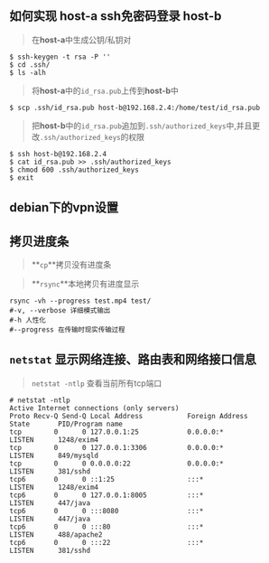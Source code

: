 ## 如何实现 **host-a** ssh免密码登录 **host-b**

> 在**host-a**中生成公钥/私钥对
```
$ ssh-keygen -t rsa -P ''
$ cd .ssh/
$ ls -alh
```
> 将**host-a**中的```id_rsa.pub```上传到**host-b**中
```
$ scp .ssh/id_rsa.pub host-b@192.168.2.4:/home/test/id_rsa.pub
```
> 把**host-b**中的```id_rsa.pub```追加到```.ssh/authorized_keys```中,并且更改```.ssh/authorized_keys```的权限

```
$ ssh host-b@192.168.2.4
$ cat id_rsa.pub >> .ssh/authorized_keys
$ chmod 600 .ssh/authorized_keys
$ exit
```

## debian下的vpn设置

## 拷贝进度条

> **```cp```**拷贝没有进度条

> **```rsync```**本地拷贝有进度显示

```
rsync -vh --progress test.mp4 test/
#-v, --verbose 详细模式输出
#-h 人性化
#--progress 在传输时现实传输过程
```

## ```netstat``` 显示网络连接、路由表和网络接口信息

> ```netstat -ntlp``` 查看当前所有tcp端口

```
# netstat -ntlp
Active Internet connections (only servers)
Proto Recv-Q Send-Q Local Address           Foreign Address         State       PID/Program name
tcp        0      0 127.0.0.1:25            0.0.0.0:*               LISTEN      1248/exim4      
tcp        0      0 127.0.0.1:3306          0.0.0.0:*               LISTEN      849/mysqld      
tcp        0      0 0.0.0.0:22              0.0.0.0:*               LISTEN      381/sshd        
tcp6       0      0 ::1:25                  :::*                    LISTEN      1248/exim4      
tcp6       0      0 127.0.0.1:8005          :::*                    LISTEN      447/java        
tcp6       0      0 :::8080                 :::*                    LISTEN      447/java        
tcp6       0      0 :::80                   :::*                    LISTEN      488/apache2     
tcp6       0      0 :::22                   :::*                    LISTEN      381/sshd

```
